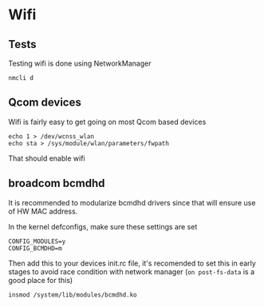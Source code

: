 # Wifi


## Tests
Testing wifi is done using NetworkManager

```
nmcli d
```


## Qcom devices

Wifi is fairly easy to get going on most Qcom based devices

```
echo 1 > /dev/wcnss_wlan
echo sta > /sys/module/wlan/parameters/fwpath
```

That should enable wifi


## broadcom bcmdhd

It is recommended to modularize bcmdhd drivers since that will ensure use of HW MAC address.

In the kernel defconfigs, make sure these settings are set
```
CONFIG_MODULES=y
CONFIG_BCMDHD=m
```

Then add this to your devices init.rc file, it's recomended to set this in early stages to avoid race condition with network manager (`on post-fs-data` is a good place for this)

```
insmod /system/lib/modules/bcmdhd.ko
```
